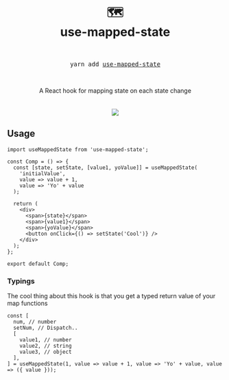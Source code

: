 <div align="center">
  <h1>
    <br/>
    🗺️
    <br />
    use-mapped-state    
  </h1>  
  <br />
  <pre>yarn add <a href="https://www.npmjs.com/package/use-mapped-state">use-mapped-state</a></pre>
  <br />

A React hook for mapping state on each state change
<br />
<br />
<br />
<img src="https://user-images.githubusercontent.com/6004537/63941774-f5c73100-ca74-11e9-8fc0-920ea734e7ca.png" />
</div>

## Usage

```tsx
import useMappedState from 'use-mapped-state';

const Comp = () => {
  const [state, setState, [value1, yoValue]] = useMappedState(
    'initialValue',
    value => value + 1,
    value => 'Yo' + value
  );

  return (
    <div>
      <span>{state}</span>
      <span>{value1}</span>
      <span>{yoValue}</span>
      <button onClick={() => setState('Cool')} />
    </div>
  );
};

export default Comp;
```

### Typings

The cool thing about this hook is that you get a typed return value of your map functions

```tsx
const [
  num, // number
  setNum, // Dispatch..
  [
    value1, // number
    value2, // string
    value3, // object
  ],
] = useMappedState(1, value => value + 1, value => 'Yo' + value, value => ({ value }));
```
